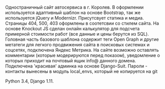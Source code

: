Одностраничный сайт автосервиса в г. Королев. В оформлении используется адаптивный шаблон на основе Bootstrap, так же используется jQuery и Modernizr. Присутсвует статика и медиа. Cтраницы 404, 500, 403 оформлены в соотетсвии со стилем сайта. На основе Knockout JS сделан онлайн калькулятор для подсчета примерной стоимости работ (все данные и цены берутся из SQL). 
Головная часть базового шаблона содержит теги Open Graph и другие метатеги для легкого продвижения сайта в поисковых системах и соцсетях, подключена Яндекс Метрика. 
На сайте возможно оставлять комментарии (которые модерируются перед показом), уведомление о которых приходит на 
почтовый ящик info@ данного домена. Подключена 'красивая' админка  на основе Django-Suit.
Пароли - контакты вынесены в модуль local_envs, который не копируется на git

Python 3.4, Django 1.11.
